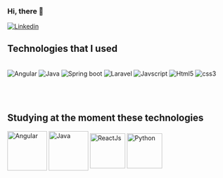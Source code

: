 ### Hi, there 👋

[![Linkedin](https://img.shields.io/badge/LinkedIn-0077B5?style=for-the-badge&logo=linkedin&logoColor=white)](https://www.linkedin.com/in/huanan-canova-060155224/)

## Technologies that I used

<div style="display: inline_block"><br>
  <img align="center" alt="Angular" src="https://img.shields.io/badge/Angular-DD0031?style=for-the-badge&logo=angular&logoColor=white" />
  <img align="center" alt="Java" src="https://img.shields.io/badge/Java-ED8B00?style=for-the-badge&logo=java&logoColor=white" />
  <img align="center" alt="Spring boot" src="https://img.shields.io/badge/Spring-6DB33F?style=for-the-badge&logo=spring&logoColor=white" />
  <img align="center" alt="Laravel" src="https://img.shields.io/badge/Laravel-FF2D20?style=for-the-badge&logo=laravel&logoColor=white" />
  <img align="center" alt="Javscript" src="https://img.shields.io/badge/JavaScript-F7DF1E?style=for-the-badge&logo=javascript&logoColor=black" />
  <img align="center" alt="Html5" src="https://img.shields.io/badge/HTML5-E34F26?style=for-the-badge&logo=html5&logoColor=white" />
  <img align="center" alt="css3" src="https://img.shields.io/badge/CSS3-1572B6?style=for-the-badge&logo=css3&logoColor=white" />
  

</div>
<br/>
<br/>
<br/>

## Studying at the moment these technologies
<div style="display: inline_block">
  <img align="center" alt="Angular" width="90" src="https://cdn.jsdelivr.net/gh/devicons/devicon/icons/angularjs/angularjs-original.svg" />
  <img align="center" alt="Java" width="90" src="https://cdn.jsdelivr.net/gh/devicons/devicon/icons/spring/spring-original-wordmark.svg" />
  <img align="center" alt="ReactJs" width="80" src="https://cdn.jsdelivr.net/gh/devicons/devicon/icons/react/react-original-wordmark.svg" />
  <img align="center" alt="Python" width="80" src="https://cdn.jsdelivr.net/gh/devicons/devicon/icons/python/python-original-wordmark.svg" />


</div>
